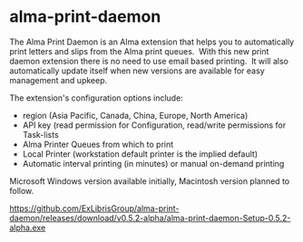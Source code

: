 # alma-print-daemon
The Alma Print Daemon is an Alma extension that helps you to automatically print letters and slips from the Alma print queues.  With this new print daemon extension there is no need to use email based printing.  It will also automatically update itself when new versions are available for easy management and upkeep.

The extension's configuration options include:

- region (Asia Pacific, Canada, China, Europe, North America)
- API key (read permission for Configuration, read/write permissions for Task-lists
- Alma Printer Queues from which to print
- Local Printer (workstation default printer is the implied default)
- Automatic interval printing (in minutes) or manual on-demand printing

Microsoft Windows version available initially, Macintosh version planned to follow.

https://github.com/ExLibrisGroup/alma-print-daemon/releases/download/v0.5.2-alpha/alma-print-daemon-Setup-0.5.2-alpha.exe
